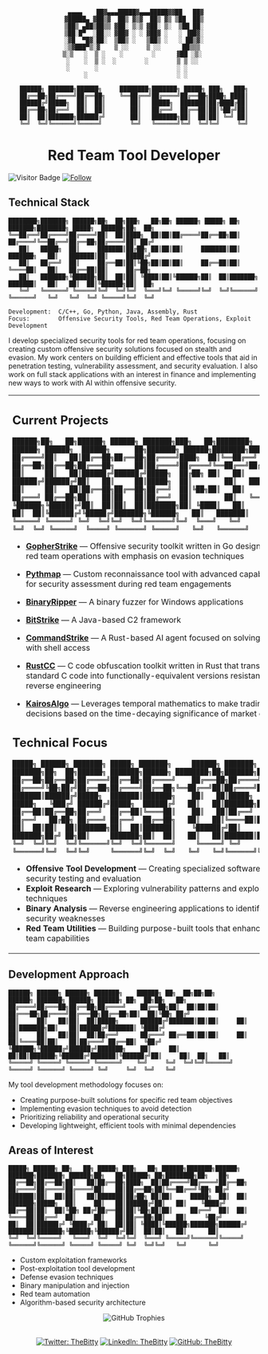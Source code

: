 <div align="center">
 
```
 ▄▄▄▄    ██▓▄▄▄█████▓▄▄▄█████▓▓██   ██▓
▓█████▄ ▓██▒▓  ██▒ ▓▒▓  ██▒ ▓▒ ▒██  ██▒
▒██▒ ▄██▒██▒▒ ▓██░ ▒░▒ ▓██░ ▒░  ▒██ ██░
▒██░█▀  ░██░░ ▓██▓ ░ ░ ▓██▓ ░   ░ ▐██▓░
░▓█  ▀█▓░██░  ▒██▒ ░   ▒██▒ ░   ░ ██▒▓░
░▒▓███▀▒░▓    ▒ ░░     ▒ ░░      ██▒▒▒ 
▒░▒   ░  ▒ ░    ░        ░      ▓██ ░▒░ 
 ░    ░  ▒ ░  ░        ░        ▒ ▒ ░░  
 ░       ░                      ░ ░     
      ░                         ░ ░     
```


```
██████╗ ███████╗██████╗     ████████╗███████╗ █████╗ ███╗   ███╗
██╔══██╗██╔════╝██╔══██╗    ╚══██╔══╝██╔════╝██╔══██╗████╗ ████║
██████╔╝█████╗  ██║  ██║       ██║   █████╗  ███████║██╔████╔██║
██╔══██╗██╔══╝  ██║  ██║       ██║   ██╔══╝  ██╔══██║██║╚██╔╝██║
██║  ██║███████╗██████╔╝       ██║   ███████╗██║  ██║██║ ╚═╝ ██║
╚═╝  ╚═╝╚══════╝╚═════╝        ╚═╝   ╚══════╝╚═╝  ╚═╝╚═╝     ╚═╝
```

# Red Team Tool Developer
</div>

![Visitor Badge](https://visitor-badge.laobi.icu/badge?page_id=TheBitty.TheBitty)
[![Follow](https://img.shields.io/github/followers/TheBitty?label=Follow&style=social)](https://github.com/TheBitty)

## Technical Stack
```
████████╗███████╗ ██████╗██╗  ██╗███╗   ██╗██╗ ██████╗ █████╗ ██╗         ███████╗████████╗ █████╗  ██████╗██╗  ██╗
╚══██╔══╝██╔════╝██╔════╝██║  ██║████╗  ██║██║██╔════╝██╔══██╗██║         ██╔════╝╚══██╔══╝██╔══██╗██╔════╝██║ ██╔╝
   ██║   █████╗  ██║     ███████║██╔██╗ ██║██║██║     ███████║██║         ███████╗   ██║   ███████║██║     █████╔╝ 
   ██║   ██╔══╝  ██║     ██╔══██║██║╚██╗██║██║██║     ██╔══██║██║         ╚════██║   ██║   ██╔══██║██║     ██╔═██╗ 
   ██║   ███████╗╚██████╗██║  ██║██║ ╚████║██║╚██████╗██║  ██║███████╗    ███████║   ██║   ██║  ██║╚██████╗██║  ██╗
   ╚═╝   ╚══════╝ ╚═════╝╚═╝  ╚═╝╚═╝  ╚═══╝╚═╝ ╚═════╝╚═╝  ╚═╝╚══════╝    ╚══════╝   ╚═╝   ╚═╝  ╚═╝ ╚═════╝╚═╝  ╚═╝
```

```
Development:  C/C++, Go, Python, Java, Assembly, Rust
Focus:        Offensive Security Tools, Red Team Operations, Exploit Development
```

I develop specialized security tools for red team operations, focusing on creating custom offensive security solutions focused on stealth and evasion. My work centers on building efficient and effective tools that aid in penetration testing, vulnerability assessment, and security evaluation. I also work on full stack applications with an interest in finance and implementing new ways to work with AI within offensive security.

<table border="0">
<tr>
<td width="60%">

## Current Projects
```
██████╗██╗   ██╗██████╗ ██████╗ ███████╗███╗   ██╗████████╗    ██████╗ ██████╗  ██████╗      ██╗███████╗ ██████╗████████╗███████╗
██╔════╝██║   ██║██╔══██╗██╔══██╗██╔════╝████╗  ██║╚══██╔══╝    ██╔══██╗██╔══██╗██╔═══██╗     ██║██╔════╝██╔════╝╚══██╔══╝██╔════╝
██║     ██║   ██║██████╔╝██████╔╝█████╗  ██╔██╗ ██║   ██║       ██████╔╝██████╔╝██║   ██║     ██║█████╗  ██║        ██║   ███████╗
██║     ██║   ██║██╔══██╗██╔══██╗██╔══╝  ██║╚██╗██║   ██║       ██╔═══╝ ██╔══██╗██║   ██║██   ██║██╔══╝  ██║        ██║   ╚════██║
╚██████╗╚██████╔╝██║  ██║██║  ██║███████╗██║ ╚████║   ██║       ██║     ██║  ██║╚██████╔╝╚█████╔╝███████╗╚██████╗   ██║   ███████║
╚═════╝ ╚═════╝ ╚═╝  ╚═╝╚═╝  ╚═╝╚══════╝╚═╝  ╚═══╝   ╚═╝       ╚═╝     ╚═╝  ╚═╝ ╚═════╝  ╚════╝ ╚══════╝ ╚═════╝   ╚═╝   ╚══════╝
```

- **[GopherStrike](https://github.com/TheBitty/GopherStrike)** — Offensive security toolkit written in Go designed for red team operations with emphasis on evasion techniques
  
- **[Pythmap](https://github.com/TheBitty/Pythmap)** — Custom reconnaissance tool with advanced capabilities for security assessment during red team engagements

- **[BinaryRipper](https://github.com/TheBitty/BinaryRipper)** — A binary fuzzer for Windows applications 

- **[BitStrike](https://github.com/TheBitty/BitStrike)** — A Java-based C2 framework

- **[CommandStrike](https://github.com/TheBitty/CommandStrike)** — A Rust-based AI agent focused on solving CTFs with shell access

- **[RustCC](https://github.com/TheBitty/RustCC)** — C code obfuscation toolkit written in Rust that transforms standard C code into functionally-equivalent versions resistant to reverse engineering

- **[KairosAlgo](https://github.com/TheBitty/KairosAlgo)** — Leverages temporal mathematics to make trading decisions based on the time-decaying significance of market events

## Technical Focus
```
█████╗ ██████╗ ███████╗ █████╗ ███████╗     ██████╗ ███████╗    ███████╗██╗  ██╗██████╗ ███████╗██████╗ ████████╗██╗███████╗███████╗
██╔══██╗██╔══██╗██╔════╝██╔══██╗██╔════╝    ██╔═══██╗██╔════╝    ██╔════╝╚██╗██╔╝██╔══██╗██╔════╝██╔══██╗╚══██╔══╝██║██╔════╝██╔════╝
███████║██████╔╝█████╗  ███████║███████╗    ██║   ██║█████╗      █████╗   ╚███╔╝ ██████╔╝█████╗  ██████╔╝   ██║   ██║███████╗█████╗  
██╔══██║██╔══██╗██╔══╝  ██╔══██║╚════██║    ██║   ██║██╔══╝      ██╔══╝   ██╔██╗ ██╔═══╝ ██╔══╝  ██╔══██╗   ██║   ██║╚════██║██╔══╝  
██║  ██║██║  ██║███████╗██║  ██║███████║    ╚██████╔╝██║         ███████╗██╔╝ ██╗██║     ███████╗██║  ██║   ██║   ██║███████║███████╗
╚═╝  ╚═╝╚═╝  ╚═╝╚══════╝╚═╝  ╚═╝╚══════╝     ╚═════╝ ╚═╝         ╚══════╝╚═╝  ╚═╝╚═╝     ╚══════╝╚═╝  ╚═╝   ╚═╝   ╚═╝╚══════╝╚══════╝
```

- **Offensive Tool Development** — Creating specialized software for security testing and evaluation
- **Exploit Research** — Exploring vulnerability patterns and exploitation techniques
- **Binary Analysis** — Reverse engineering applications to identify security weaknesses
- **Red Team Utilities** — Building purpose-built tools that enhance red team capabilities
</td>
<td width="40%">
<div align="center">
  <img src="https://github-readme-stats.vercel.app/api?username=TheBitty&show_icons=true&hide_border=true&title_color=2E4053&icon_color=5D6D7E&text_color=34495E&bg_color=F8F9F9" alt="GitHub Stats" />
<br>
<img src="https://github-readme-streak-stats.herokuapp.com/?user=TheBitty&theme=default&hide_border=true" alt="GitHub Streak" />

```
██████╗ ██████╗ ███╗   ███╗███╗   ███╗██╗████████╗    ███████╗████████╗██████╗ ███████╗ █████╗ ██╗  ██╗
██╔════╝██╔═══██╗████╗ ████║████╗ ████║██║╚══██╔══╝    ██╔════╝╚══██╔══╝██╔══██╗██╔════╝██╔══██╗██║ ██╔╝
██║     ██║   ██║██╔████╔██║██╔████╔██║██║   ██║       ███████╗   ██║   ██████╔╝█████╗  ███████║█████╔╝ 
██║     ██║   ██║██║╚██╔╝██║██║╚██╔╝██║██║   ██║       ╚════██║   ██║   ██╔══██╗██╔══╝  ██╔══██║██╔═██╗ 
╚██████╗╚██████╔╝██║ ╚═╝ ██║██║ ╚═╝ ██║██║   ██║       ███████║   ██║   ██║  ██║███████╗██║  ██║██║  ██╗
╚═════╝ ╚═════╝ ╚═╝     ╚═╝╚═╝     ╚═╝╚═╝   ╚═╝       ╚══════╝   ╚═╝   ╚═╝  ╚═╝╚══════╝╚═╝  ╚═╝╚═╝  ╚═╝
```

<br>
<img src="https://github-readme-stats.vercel.app/api/top-langs/?username=TheBitty&layout=compact&hide_border=true&title_color=2E4053&text_color=34495E&bg_color=F8F9F9" alt="Top Languages" />
</div>
</td>
</tr>
</table>

## Development Approach
```
██████╗ ██████╗ ██████╗ ███████╗    ██████╗ ██╗  ██╗██╗██╗      ██████╗ ███████╗ ██████╗ ██████╗ ██╗  ██╗██╗   ██╗
██╔════╝██╔═══██╗██╔══██╗██╔════╝    ██╔══██╗██║  ██║██║██║     ██╔═══██╗██╔════╝██╔═══██╗██╔══██╗██║  ██║╚██╗ ██╔╝
██║     ██║   ██║██║  ██║█████╗      ██████╔╝███████║██║██║     ██║   ██║███████╗██║   ██║██████╔╝███████║ ╚████╔╝ 
██║     ██║   ██║██║  ██║██╔══╝      ██╔═══╝ ██╔══██║██║██║     ██║   ██║╚════██║██║   ██║██╔═══╝ ██╔══██║  ╚██╔╝  
╚██████╗╚██████╔╝██████╔╝███████╗    ██║     ██║  ██║██║███████╗╚██████╔╝███████║╚██████╔╝██║     ██║  ██║   ██║   
╚═════╝ ╚═════╝ ╚═════╝ ╚══════╝    ╚═╝     ╚═╝  ╚═╝╚═╝╚══════╝ ╚═════╝ ╚══════╝ ╚═════╝ ╚═╝     ╚═╝  ╚═╝   ╚═╝   
```

My tool development methodology focuses on:
- Creating purpose-built solutions for specific red team objectives
- Implementing evasion techniques to avoid detection
- Prioritizing reliability and operational security
- Developing lightweight, efficient tools with minimal dependencies

## Areas of Interest
```
█████╗ ██████╗ ██╗   ██╗ █████╗ ███╗   ██╗ ██████╗███████╗██████╗     ███████╗███████╗ ██████╗██╗   ██╗██████╗ ██╗████████╗██╗   ██╗
██╔══██╗██╔══██╗██║   ██║██╔══██╗████╗  ██║██╔════╝██╔════╝██╔══██╗    ██╔════╝██╔════╝██╔════╝██║   ██║██╔══██╗██║╚══██╔══╝╚██╗ ██╔╝
███████║██║  ██║██║   ██║███████║██╔██╗ ██║██║     █████╗  ██║  ██║    ███████╗█████╗  ██║     ██║   ██║██████╔╝██║   ██║    ╚████╔╝ 
██╔══██║██║  ██║╚██╗ ██╔╝██╔══██║██║╚██╗██║██║     ██╔══╝  ██║  ██║    ╚════██║██╔══╝  ██║     ██║   ██║██╔══██╗██║   ██║     ╚██╔╝  
██║  ██║██████╔╝ ╚████╔╝ ██║  ██║██║ ╚████║╚██████╗███████╗██████╔╝    ███████║███████╗╚██████╗╚██████╔╝██║  ██║██║   ██║      ██║   
╚═╝  ╚═╝╚═════╝   ╚═══╝  ╚═╝  ╚═╝╚═╝  ╚═══╝ ╚═════╝╚══════╝╚═════╝     ╚══════╝╚══════╝ ╚═════╝ ╚═════╝ ╚═╝  ╚═╝╚═╝   ╚═╝      ╚═╝   
```

- Custom exploitation frameworks
- Post-exploitation tool development
- Defense evasion techniques
- Binary manipulation and injection
- Red team automation
- Algorithm-based security architecture

<div align="center">
<img src="https://github-profile-trophy.vercel.app/?username=TheBitty&theme=nord&no-frame=true&column=4&margin-w=15&margin-h=15" alt="GitHub Trophies"/>
</div>

<div align="center">
<br>

[![Twitter: TheBitty](https://img.shields.io/badge/-Twitter-1DA1F2?style=for-the-badge&logo=Twitter&logoColor=white)](https://twitter.com/TheBitty)
[![LinkedIn: TheBitty](https://img.shields.io/badge/-LinkedIn-0077B5?style=for-the-badge&logo=linkedin&logoColor=white)](https://linkedin.com/in/TheBitty)
[![GitHub: TheBitty](https://img.shields.io/badge/-GitHub-181717?style=for-the-badge&logo=GitHub&logoColor=white)](https://github.com/TheBitty)
</div>
